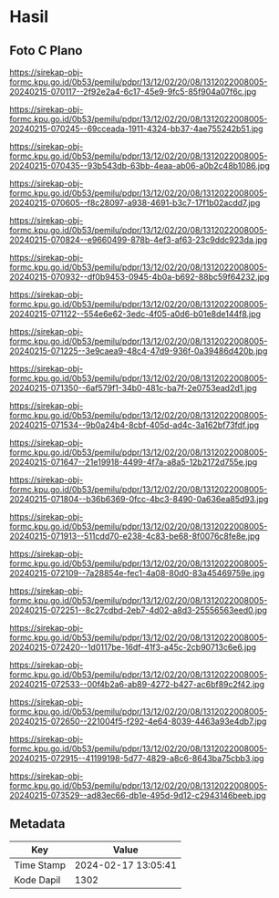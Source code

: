 # Hasil

## Foto C Plano

https://sirekap-obj-formc.kpu.go.id/0b53/pemilu/pdpr/13/12/02/20/08/1312022008005-20240215-070117--2f92e2a4-6c17-45e9-9fc5-85f904a07f6c.jpg

https://sirekap-obj-formc.kpu.go.id/0b53/pemilu/pdpr/13/12/02/20/08/1312022008005-20240215-070245--69cceada-1911-4324-bb37-4ae755242b51.jpg

https://sirekap-obj-formc.kpu.go.id/0b53/pemilu/pdpr/13/12/02/20/08/1312022008005-20240215-070435--93b543db-63bb-4eaa-ab06-a0b2c48b1086.jpg

https://sirekap-obj-formc.kpu.go.id/0b53/pemilu/pdpr/13/12/02/20/08/1312022008005-20240215-070605--f8c28097-a938-4691-b3c7-17f1b02acdd7.jpg

https://sirekap-obj-formc.kpu.go.id/0b53/pemilu/pdpr/13/12/02/20/08/1312022008005-20240215-070824--e9660499-878b-4ef3-af63-23c9ddc923da.jpg

https://sirekap-obj-formc.kpu.go.id/0b53/pemilu/pdpr/13/12/02/20/08/1312022008005-20240215-070932--df0b9453-0945-4b0a-b692-88bc59f64232.jpg

https://sirekap-obj-formc.kpu.go.id/0b53/pemilu/pdpr/13/12/02/20/08/1312022008005-20240215-071122--554e6e62-3edc-4f05-a0d6-b01e8de144f8.jpg

https://sirekap-obj-formc.kpu.go.id/0b53/pemilu/pdpr/13/12/02/20/08/1312022008005-20240215-071225--3e9caea9-48c4-47d9-936f-0a39486d420b.jpg

https://sirekap-obj-formc.kpu.go.id/0b53/pemilu/pdpr/13/12/02/20/08/1312022008005-20240215-071350--6af579f1-34b0-481c-ba7f-2e0753ead2d1.jpg

https://sirekap-obj-formc.kpu.go.id/0b53/pemilu/pdpr/13/12/02/20/08/1312022008005-20240215-071534--9b0a24b4-8cbf-405d-ad4c-3a162bf73fdf.jpg

https://sirekap-obj-formc.kpu.go.id/0b53/pemilu/pdpr/13/12/02/20/08/1312022008005-20240215-071647--21e19918-4499-4f7a-a8a5-12b2172d755e.jpg

https://sirekap-obj-formc.kpu.go.id/0b53/pemilu/pdpr/13/12/02/20/08/1312022008005-20240215-071804--b36b6369-0fcc-4bc3-8490-0a636ea85d93.jpg

https://sirekap-obj-formc.kpu.go.id/0b53/pemilu/pdpr/13/12/02/20/08/1312022008005-20240215-071913--511cdd70-e238-4c83-be68-8f0076c8fe8e.jpg

https://sirekap-obj-formc.kpu.go.id/0b53/pemilu/pdpr/13/12/02/20/08/1312022008005-20240215-072109--7a28854e-fec1-4a08-80d0-83a45469759e.jpg

https://sirekap-obj-formc.kpu.go.id/0b53/pemilu/pdpr/13/12/02/20/08/1312022008005-20240215-072251--8c27cdbd-2eb7-4d02-a8d3-25556563eed0.jpg

https://sirekap-obj-formc.kpu.go.id/0b53/pemilu/pdpr/13/12/02/20/08/1312022008005-20240215-072420--1d0117be-16df-41f3-a45c-2cb90713c6e6.jpg

https://sirekap-obj-formc.kpu.go.id/0b53/pemilu/pdpr/13/12/02/20/08/1312022008005-20240215-072533--00f4b2a6-ab89-4272-b427-ac6bf89c2f42.jpg

https://sirekap-obj-formc.kpu.go.id/0b53/pemilu/pdpr/13/12/02/20/08/1312022008005-20240215-072650--221004f5-f292-4e64-8039-4463a93e4db7.jpg

https://sirekap-obj-formc.kpu.go.id/0b53/pemilu/pdpr/13/12/02/20/08/1312022008005-20240215-072915--41199198-5d77-4829-a8c6-8643ba75cbb3.jpg

https://sirekap-obj-formc.kpu.go.id/0b53/pemilu/pdpr/13/12/02/20/08/1312022008005-20240215-073529--ad83ec66-db1e-495d-9d12-c2943146beeb.jpg


## Metadata

| Key        | Value               |
| ---------- | ------------------- |
| Time Stamp | 2024-02-17 13:05:41 |
| Kode Dapil | 1302                |



